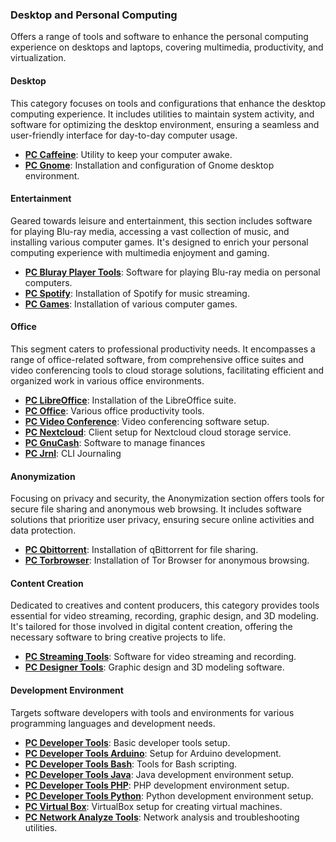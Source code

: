 ### Desktop and Personal Computing
Offers a range of tools and software to enhance the personal computing experience on desktops and laptops, covering multimedia, productivity, and virtualization.

#### Desktop
This category focuses on tools and configurations that enhance the desktop computing experience. It includes utilities to maintain system activity, and software for optimizing the desktop environment, ensuring a seamless and user-friendly interface for day-to-day computer usage.
- **[PC Caffeine](./roles/pc-caffeine/)**: Utility to keep your computer awake.
- **[PC Gnome](./roles/pc-gnome/)**: Installation and configuration of Gnome desktop environment.

#### Entertainment
Geared towards leisure and entertainment, this section includes software for playing Blu-ray media, accessing a vast collection of music, and installing various computer games. It's designed to enrich your personal computing experience with multimedia enjoyment and gaming.
- **[PC Bluray Player Tools](./roles/pc-bluray-player-tools/)**: Software for playing Blu-ray media on personal computers.
- **[PC Spotify](./roles/pc-spotify/)**: Installation of Spotify for music streaming.
- **[PC Games](./roles/pc-games/)**: Installation of various computer games.

#### Office
This segment caters to professional productivity needs. It encompasses a range of office-related software, from comprehensive office suites and video conferencing tools to cloud storage solutions, facilitating efficient and organized work in various office environments.
- **[PC LibreOffice](./roles/pc-libreoffice/)**: Installation of the LibreOffice suite.
- **[PC Office](./roles/pc-office/)**: Various office productivity tools.
- **[PC Video Conference](./roles/pc-video-conference/)**: Video conferencing software setup.
- **[PC Nextcloud](./roles/pc-nextcloud/)**: Client setup for Nextcloud cloud storage service.
- **[PC GnuCash](./roles/pc-gnucash/)**: Software to manage finances
- **[PC Jrnl](./roles/pc-jrnl/)**: CLI Journaling 

#### Anonymization
Focusing on privacy and security, the Anonymization section offers tools for secure file sharing and anonymous web browsing. It includes software solutions that prioritize user privacy, ensuring secure online activities and data protection.
- **[PC Qbittorrent](./roles/pc-qbittorrent/)**: Installation of qBittorrent for file sharing.
- **[PC Torbrowser](./roles/pc-torbrowser/)**: Installation of Tor Browser for anonymous browsing.

#### Content Creation
Dedicated to creatives and content producers, this category provides tools essential for video streaming, recording, graphic design, and 3D modeling. It's tailored for those involved in digital content creation, offering the necessary software to bring creative projects to life.
- **[PC Streaming Tools](./roles/pc-streaming-tools/)**: Software for video streaming and recording.
- **[PC Designer Tools](./roles/pc-designer-tools/)**: Graphic design and 3D modeling software.

#### Development Environment
Targets software developers with tools and environments for various programming languages and development needs.
- **[PC Developer Tools](./roles/pc-developer-tools/)**: Basic developer tools setup.
- **[PC Developer Tools Arduino](./roles/pc-developer-tools-arduino/)**: Setup for Arduino development.
- **[PC Developer Tools Bash](./roles/pc-developer-tools-bash/)**: Tools for Bash scripting.
- **[PC Developer Tools Java](./roles/pc-developer-tools-java/)**: Java development environment setup.
- **[PC Developer Tools PHP](./roles/pc-developer-tools-php/)**: PHP development environment setup.
- **[PC Developer Tools Python](./roles/pc-developer-tools-python/)**: Python development environment setup.
- **[PC Virtual Box](./roles/pc-virtual-box/)**: VirtualBox setup for creating virtual machines.
- **[PC Network Analyze Tools](./roles/pc-network-analyze-tools/)**: Network analysis and troubleshooting utilities.